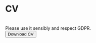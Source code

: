 <h1>CV</h1> <br>
Please use it sensibly and respect GDPR. <br>
<button onclick="/Jfortuny_DataAnalyst.pdf" class="btn" download>Download CV</button> 
